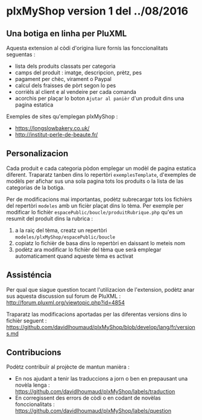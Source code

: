 # plxMyShop version 1 del ../08/2016

## Una botiga en linha per PluXML

Aquesta extension al còdi d'origina liure fornís las fonccionalitats seguentas : 
- lista dels produits classats per categoria
- camps del produit : imatge, descripcion, prètz, pes
- pagament per chèc, virament o Paypal
- calcul dels fraisses de pòrt segon lo pes
- corrièls al client e al vendeire per cada comanda
- acorchis per plaçar lo boton `Ajutar al panièr` d'un produit dins una pagina estatica

Exemples de sites qu'emplegan plxMyShop : 
- https://longslowbakery.co.uk/
- http://institut-perle-de-beaute.fr/

## Personalizacion

Cada produit e cada categoria pòdon emplegar un modèl de pagina estatica diferent.
Traparatz tanben dins lo repertòri `exemplesTemplate`, d'exemples de modèls per afichar sus una sola pagina tots los produits o la lista de las categorias de la botiga.

Per de modificacions mai importantas, podètz subrecargar tots los fichièrs del repertòri `modeles` amb un ficièr plaçat dins lo tèma.
Per exemple per modificar lo fichièr `espacePublic/boucle/produitRubrique.php` qu'es un resumit del produit dins la rubrica : 
1. a la raiç del tèma, creatz un repertòri `modeles/plxMyShop/espacePublic/boucle`
2. copiatz lo fichièr de basa dins lo repertòri en daissant lo meteis nom
3. podètz ara modificar lo fichièr del tèma que serà emplegar automaticament quand aqueste tèma es activat

## Assisténcia

Per qual que siague question tocant l'utilizacion de l'extension, podètz anar sus aquesta discussion sul forum de PluXML :  
http://forum.pluxml.org/viewtopic.php?id=4854

Traparatz las modificacions aportadas per las diferentas versions dins lo fichièr seguent :  
https://github.com/davidlhoumaud/plxMyShop/blob/develop/lang/fr/versions.md

## Contribucions

Podètz contribuïr al projècte de mantun manièra : 
- En nos ajudant a tenir las traduccions a jorn o ben en prepausant una novèla lenga :  
https://github.com/davidlhoumaud/plxMyShop/labels/traduction
- En corregissent des errors de còdi o en codant de novèlas fonccionalitats :  
https://github.com/davidlhoumaud/plxMyShop/labels/question

